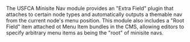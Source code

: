 The USFCA Minisite Nav module provides an "Extra Field" plugin that attaches to certain node types and automatically outputs a themable nav from the current node's menu position. This module also includes a "Root Field" item attached ot Menu Item bundles in the CMS, allowing editors to specify arbitrary menu items as being the "root" of minisite navs.